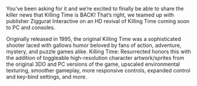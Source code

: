You’ve been asking for it and we’re excited to finally be able to share the killer news that Killing Time is BACK! That’s right, we teamed up with publisher Ziggurat Interactive on an HD revival of Killing Time coming soon to PC and consoles.

Originally released in 1995, the original Killing Time was a sophisticated shooter laced with gallows humor beloved by fans of action, adventure, mystery, and puzzle games alike. Killing Time: Resurrected honors this with the addition of toggleable high-resolution character artwork/sprites from the original 3DO and PC versions of the game, upscaled environmental texturing, smoother gameplay, more responsive controls, expanded control and key-bind settings, and more.
